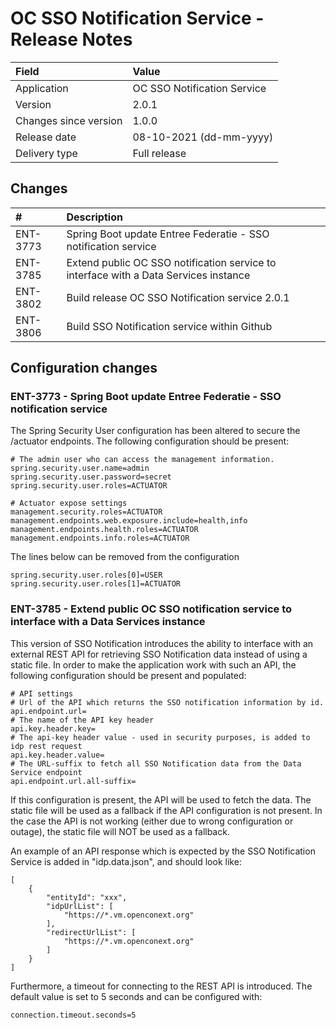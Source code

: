 # OC SSO Notification Service - Release Notes

| Field                     | Value                       |
|:------------------------- |:--------------------------- | 
| Application               | OC SSO Notification Service |
| Version                   | 2.0.1                       |
| Changes since version     | 1.0.0                       |
| Release date              | 08-10-2021 (dd-mm-yyyy)     |
| Delivery type             | Full release                |

## Changes

|#        | Description                                                                          |
|:------- | :----------------------------------------------------------------------------------- |
|ENT-3773 | Spring Boot update Entree Federatie - SSO notification service                       |
|ENT-3785 | Extend public OC SSO notification service to interface with a Data Services instance |
|ENT-3802 | Build release OC SSO Notification service 2.0.1                                      |
|ENT-3806 | Build SSO Notification service within Github                                         |

## Configuration changes

### ENT-3773 - Spring Boot update Entree Federatie - SSO notification service

The Spring Security User configuration has been altered to secure the /actuator endpoints. The following configuration
should be present:

    # The admin user who can access the management information.
    spring.security.user.name=admin
    spring.security.user.password=secret
    spring.security.user.roles=ACTUATOR
    
    # Actuator expose settings
    management.security.roles=ACTUATOR
    management.endpoints.web.exposure.include=health,info
    management.endpoints.health.roles=ACTUATOR
    management.endpoints.info.roles=ACTUATOR

The lines below can be removed from the configuration

    spring.security.user.roles[0]=USER
    spring.security.user.roles[1]=ACTUATOR

### ENT-3785 - Extend public OC SSO notification service to interface with a Data Services instance

This version of SSO Notification introduces the ability to interface with an external REST API for retrieving SSO 
Notification data instead of using a static file. In order to make the application work with such an API, the following
configuration should be present and populated:

    # API settings
    # Url of the API which returns the SSO notification information by id.
    api.endpoint.url=
    # The name of the API key header
    api.key.header.key=
    # The api-key header value - used in security purposes, is added to idp rest request
    api.key.header.value=
    # The URL-suffix to fetch all SSO Notification data from the Data Service endpoint
    api.endpoint.url.all-suffix=

If this configuration is present, the API will be used to fetch the data. The static file will be used as a fallback 
if the API configuration is not present. In the case the API is not working (either due to wrong configuration or 
outage), the static file will NOT be used as a fallback.

An example of an API response which is expected by the SSO Notification Service is added in "idp.data.json", and should
look like:

    [
        {
            "entityId": "xxx",
            "idpUrlList": [
                "https://*.vm.openconext.org"
            ],
            "redirectUrlList": [
                "https://*.vm.openconext.org"
            ]
        }
    ]

Furthermore, a timeout for connecting to the REST API is introduced. The default value is set to 5 seconds and can be 
configured with:

    connection.timeout.seconds=5